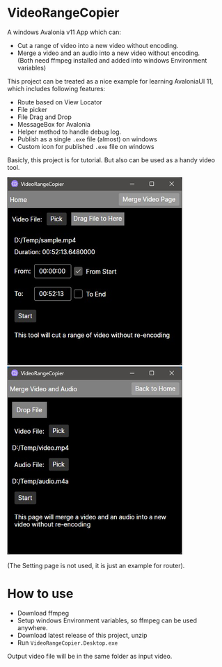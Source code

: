 # VideoRangeCopier
A windows Avalonia v11 App which can:
* Cut a range of video into a new video without encoding.  
* Merge a video and an audio into a new video without encoding.  
(Both need ffmpeg installed and added into windows Environment variables)  


This project can be treated as a nice example for learning AvaloniaUI 11, which includes following features:  
* Route based on View Locator
* File picker
* File Drag and Drop
* MessageBox for Avalonia
* Helper method to handle debug log. 
* Publish as a single `.exe` file (almost) on windows
* Custom icon for published `.exe` file on windows

Basicly, this project is for tutorial. But also can be used as a handy video tool.   

![](img/screenshot_copy_range.jpg)   ![](img/screenshot_merge.jpg)  

(The Setting page is not used, it is just an example for router).

# How to use
* Download ffmpeg
* Setup windows Environment variables, so ffmpeg can be used anywhere.
* Download latest release of this project, unzip  
* Run `VideoRangeCopier.Desktop.exe`

Output video file will be in the same folder as input video.  

